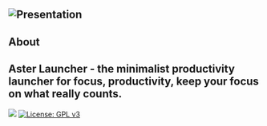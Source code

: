 ![Presentation](https://github.com/neophtex/AsterLauncher/assets/94605343/f9d373cf-6372-4b79-8c93-a2e8ec9b7672)
------------
**About**
------------
**Aster Launcher - the minimalist productivity launcher for focus, productivity, keep your focus on what really counts.**
------------
[![](https://img.shields.io/badge/Google%20Play-blue?&logo=google-play&logoColor=white)](https://play.google.com/store/apps/details?id=com.series.aster.launcher)
[![License: GPL v3](https://img.shields.io/badge/License-GPLv3-blue.svg)](https://www.gnu.org/licenses/gpl-3.0)
